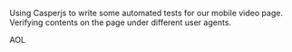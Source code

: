 Using Casperjs to write some automated tests for our mobile video page.
Verifying contents on the page under different user agents.

AOL